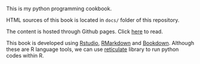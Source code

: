 This is my python programming cookbook. 

HTML sources of this book is located in ```docs/``` folder of this repository. 

The content is hosted through Github pages. Click [here](https://yongks.github.io/python_bookdown) to read.

This book is developed using [Rstudio](https://posit.co), [RMarkdown](https://rmarkdown.rstudio.com/lesson-1.html) and [Bookdown](https://github.com/rstudio/bookdown). Although these are R language tools, we can use  [reticulate](https://rstudio.github.io/reticulate/) library to run python codes within R.
